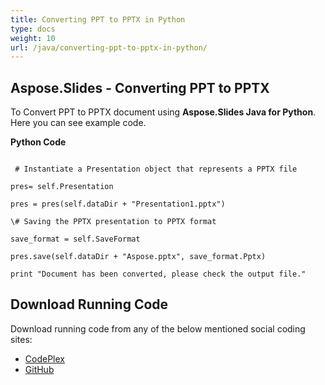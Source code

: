 ```yaml
---
title: Converting PPT to PPTX in Python
type: docs
weight: 10
url: /java/converting-ppt-to-pptx-in-python/
---
```


## **Aspose.Slides - Converting PPT to PPTX**
To Convert PPT to PPTX document using **Aspose.Slides Java for Python**. Here you can see example code.

**Python Code**

```

 # Instantiate a Presentation object that represents a PPTX file

pres= self.Presentation

pres = pres(self.dataDir + "Presentation1.pptx")

\# Saving the PPTX presentation to PPTX format

save_format = self.SaveFormat

pres.save(self.dataDir + "Aspose.pptx", save_format.Pptx)

print "Document has been converted, please check the output file."

```
## **Download Running Code**
Download running code from any of the below mentioned social coding sites:

- [CodePlex](https://asposeslidesjavapython.codeplex.com/releases/view/620922)
- [GitHub](https://github.com/aspose-slides/Aspose.Slides-for-Java/releases/tag/Aspose.Slides_Java_for_Python-v1.0)
